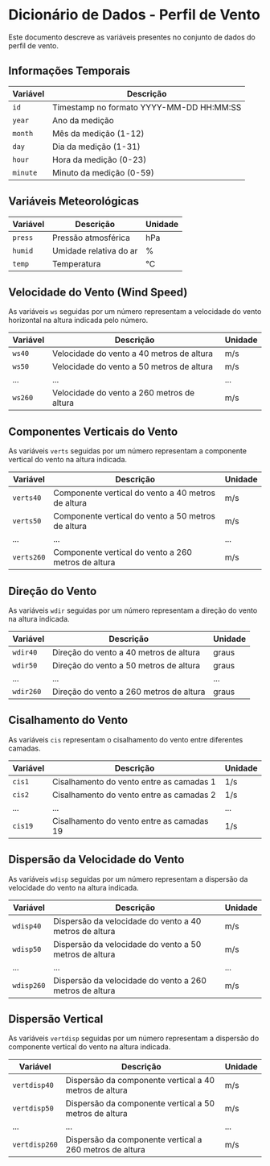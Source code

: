 # Dicionário de Dados - Perfil de Vento

Este documento descreve as variáveis presentes no conjunto de dados do perfil de vento.

## Informações Temporais

| Variável | Descrição |
|----------|-----------|
| `id`     | Timestamp no formato YYYY-MM-DD HH:MM:SS |
| `year`   | Ano da medição |
| `month`  | Mês da medição (1-12) |
| `day`    | Dia da medição (1-31) |
| `hour`   | Hora da medição (0-23) |
| `minute` | Minuto da medição (0-59) |

## Variáveis Meteorológicas

| Variável | Descrição | Unidade |
|----------|-----------|---------|
| `press`  | Pressão atmosférica | hPa |
| `humid`  | Umidade relativa do ar | % |
| `temp`   | Temperatura | °C |

## Velocidade do Vento (Wind Speed)

As variáveis `ws` seguidas por um número representam a velocidade do vento horizontal na altura indicada pelo número.

| Variável | Descrição | Unidade |
|----------|-----------|---------|
| `ws40`   | Velocidade do vento a 40 metros de altura | m/s |
| `ws50`   | Velocidade do vento a 50 metros de altura | m/s |
| ...      | ... | ... |
| `ws260`  | Velocidade do vento a 260 metros de altura | m/s |

## Componentes Verticais do Vento

As variáveis `verts` seguidas por um número representam a componente vertical do vento na altura indicada.

| Variável | Descrição | Unidade |
|----------|-----------|---------|
| `verts40`  | Componente vertical do vento a 40 metros de altura | m/s |
| `verts50`  | Componente vertical do vento a 50 metros de altura | m/s |
| ...      | ... | ... |
| `verts260` | Componente vertical do vento a 260 metros de altura | m/s |

## Direção do Vento 

As variáveis `wdir` seguidas por um número representam a direção do vento na altura indicada.

| Variável | Descrição | Unidade |
|----------|-----------|---------|
| `wdir40`  | Direção do vento a 40 metros de altura | graus |
| `wdir50`  | Direção do vento a 50 metros de altura | graus |
| ...      | ... | ... |
| `wdir260` | Direção do vento a 260 metros de altura | graus |

## Cisalhamento do Vento

As variáveis `cis` representam o cisalhamento do vento entre diferentes camadas. 

| Variável | Descrição | Unidade |
|----------|-----------|---------|
| `cis1`   | Cisalhamento do vento entre as camadas 1 | 1/s |
| `cis2`   | Cisalhamento do vento entre as camadas 2 | 1/s |
| ...      | ... | ... |
| `cis19`  | Cisalhamento do vento entre as camadas 19 | 1/s |

## Dispersão da Velocidade do Vento

As variáveis `wdisp` seguidas por um número representam a dispersão da velocidade do vento na altura indicada.

| Variável | Descrição | Unidade |
|----------|-----------|---------|
| `wdisp40`  | Dispersão da velocidade do vento a 40 metros de altura | m/s |
| `wdisp50`  | Dispersão da velocidade do vento a 50 metros de altura | m/s |
| ...      | ... | ... |
| `wdisp260` | Dispersão da velocidade do vento a 260 metros de altura | m/s |

## Dispersão Vertical

As variáveis `vertdisp` seguidas por um número representam a dispersão do componente vertical do vento na altura indicada.

| Variável | Descrição | Unidade |
|----------|-----------|---------|
| `vertdisp40`  | Dispersão da componente vertical a 40 metros de altura | m/s |
| `vertdisp50`  | Dispersão da componente vertical a 50 metros de altura | m/s |
| ...      | ... | ... |
| `vertdisp260` | Dispersão da componente vertical a 260 metros de altura | m/s |
